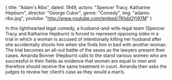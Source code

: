 {
  title: "Adam's Ribs",
  dated:  1949,
  actors: "Spencer Tracy, Katharine Hepburn",
  director: "George Cukor",
  genre: "Comedy",
  img: "adams-ribs.jpg",
  youtube: "http://www.youtube.com/embed/7KIsbOYj97M"
}

 In this lighthearted legal comedy, a husband-and-wife-legal team (Spencer Tracy and Katharine Hepburn) is forced to represent opposing sides in a trial in which a woman is accused of intentionally killing her husband after she accidentally shoots him when she finds him in bed with another woman. The trial becomes an all-out battle of the sexes as the lawyers present their cases. Amanda Bonner (Hepburn) calls to the stand various women who are successful in their fields as evidence that women are equal to men and therefore should receive the same treatment in court. Amanda then asks the judges to review her client’s case as they would a man’s. 